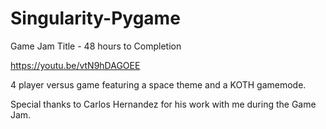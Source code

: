 # Singularity-Pygame

Game Jam Title - 48 hours to Completion

https://youtu.be/vtN9hDAGOEE

4 player versus game featuring a space theme and a KOTH gamemode.

Special thanks to Carlos Hernandez for his work with me during the Game Jam.
